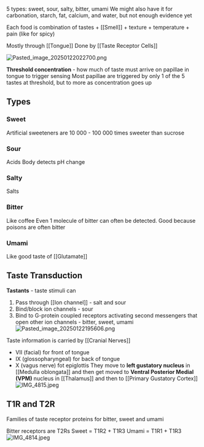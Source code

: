 5 types: sweet, sour, salty, bitter, umami
We might also have it for carbonation, starch, fat, calcium, and water, but not enough evidence yet

Each food is combination of tastes + [[Smell]] + texture + temperature + pain (like for spicy)

Mostly through [[Tongue]]
Done by [[Taste Receptor Cells]]

![Pasted_image_20250122022700.png](pasted_image_20250122022700.png)

**Threshold concentration** - how much of taste must arrive on papillae in tongue to trigger sensing
Most papillae are triggered by only 1 of the 5 tastes at threshold, but to more as concentration goes up

## Types

### Sweet

Artificial sweeteners are 10 000 - 100 000 times sweeter than sucrose

### Sour

Acids
Body detects pH change

### Salty

Salts

### Bitter

Like coffee
Even 1 molecule of bitter can often be detected. Good because poisons are often bitter

### Umami

Like good taste of [[Glutamate]]

## Taste Transduction

**Tastants** - taste stimuli can

1. Pass through [[Ion channel]] - salt and sour
2. Bind/block ion channels - sour
3. Bind to G-protein coupled receptors activating second messengers that open other ion channels - bitter, sweet, umami
   ![Pasted_image_20250122195606.png](pasted_image_20250122195606.png)

Taste information is carried by [[Cranial Nerves]]

* VII (facial) for front of tongue
* IX (glossopharyngeal) for back of tongue
* X (vagus nerve) fot epiglottis
  They move to **left gustatory nucleus** in [[Medulla oblongata]] and then get moved to **Ventral Posterior Medial (VPM)** nucleus in [[Thalamus]] and then to [[Primary Gustatory Cortex]]
  ![IMG_4815.jpeg](img_4815.jpeg)

## T1R and T2R

Families of taste receptor proteins for bitter, sweet and umami

Bitter receptors are T2Rs
Sweet = T1R2 + T1R3
Umami = T1R1 + T1R3
![IMG_4814.jpeg](img_4814.jpeg)

